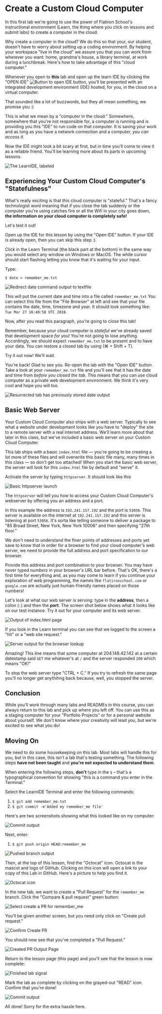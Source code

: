 # Create a Custom Cloud Computer

In this first lab we're going to use the power of Flatiron School's
instructional environment (Learn, the thing where you click on lessons and
submit labs) to create a computer in the cloud.

Why create a computer in the cloud? We do this so that your, our student,
doesn't have to worry about setting up a coding environment. By helping your
workspace "live in the cloud" we assure you that you can work from wherever you
want: home, grandma's house, a library terminal, at work during a
lunchbreak. Here's how to take advantage of this "cloud computer."

Whenever you open to **this** lab and open up the learn IDE by clicking
the "OPEN IDE" <span
style="display:inline"><img src="https://curriculum-content.s3.amazonaws.com/skills-front-end-web-development/create-a-custom-cloud-computer/open_ide.png" alt="Button to open
IDE"/></span> button, you'll be presented with an integrated development
environment (IDE) hosted, for you, in the cloud on a virtual computer.

That sounded like a lot of buzzwords, but they all mean something, we
promise you :)

This is what we mean by a "computer in the cloud:" Somewhere, somewhere
that you're not responsible for, a computer is running and is providing
you this "IDE" to run code on that computer. It is saving your work and
as long as you have a network connection and a computer, _you can access
it_.

Now the IDE might look a bit scary at first, but in time you'll come to
view it as a reliable friend. You'll be learning more about its parts in
upcoming lessons.

![The LearnIDE, labeled](http://learn-co-videos.s3.amazonaws.com/welcome/ide-components.png)

## Experiencing Your Custom Cloud Computer's "Statefulness"

What's really exciting is that this cloud computer is "stateful."
That's a fancy technologist word meaning that if you close the tab suddenly or
the computer you're using catches fire or all the Wifi in your city goes down,
**the information on your cloud computer is completely safe!**

Let's test it out!

Open up the IDE for this lesson by using the "Open IDE" button. If your IDE
is already open, then you can skip this step :).

Click in the Learn Terminal (the black part at the bottom) in the same way you
would select any window on Windows or MacOS. The white cursor should start
flashing letting you know that it's waiting for your input.

Type:

`$ date > remember_me.txt`

![Redirect date command output to textfile](https://curriculum-content.s3.amazonaws.com/skills-front-end-web-development/create-a-custom-cloud-computer/redir_date.png)

This will put the current date and time into a file called `remember_me.txt`
You can select this file from the "File Browser" at left and see that your
file contains the date, time, timezone and year. It should look something like:
`Tue Mar 27 16:40:58 UTC 2018`.

Now, after you read this paragraph, you're going to close this tab!

Remember, because your cloud computer is _stateful_ we've
already saved that development space _for you_! You're not going to lose anything.
Accordingly, we should expect `remember_me.txt` to be present and to have your
data. You can restore a closed tab by using (⌘ + Shift + T).

Try it out now! We'll wait.

You're back! Glad to see you. Re-open the lab with the "Open IDE" button.  Take
a look at your `remember_me.txt` file and you'll see that it has the date and
time from _before you closed the tab_. This means that you can use cloud computer as a
private web development environment.  We think it's very cool and hope you will
too.

![Resurrected tab has previously stored date output](https://curriculum-content.s3.amazonaws.com/skills-front-end-web-development/create-a-custom-cloud-computer/content_of_remember.png)

## Basic Web Server

Your Custom Cloud Computer also ships with a web server. Typically to see what
a website under development looks like you have to "deploy" the site to a
remote server with a real internet address. We'll learn more about that later
in this class, but we've included a basic web server on your Custom Cloud
Computer.

This lab ships with a basic `index.html` file &mdash; you're going to be
creating a lot more of these files and will overwrite this basic file many,
many times in this class &mdash; so don't get too attached! When you start the
basic web server, the server will look for this `index.html` file by default
and "serve" it.

Activate the server by typing `httpserver`. It should look like this

![Basic httpserver launch](https://curriculum-content.s3.amazonaws.com/skills-front-end-web-development/create-a-custom-cloud-computer/httpserver_command.png)

The `httpserver` will tell you how to access your Custom Cloud Computer's
webserver by offering you an address and a port.

In this example the address is `192.241.157.192` and the port is `53056`. This
server is available on the internet at `192.241.157.192` and this server is
listening at port `53056`. It's sorta like telling someone to deliver a package
to "85 Broad Street, New York, New York 10006" and then specifying "27th floor."

We don't need to understand the finer points of addresses and ports yet save 
to know that in order for a browser to find your cloud computer's web server,
we need to provide the full address and port specification to our browser.

Provide this address and port combination to your browser. You may have never
typed _numbers_ in your browser's URL bar before. That's OK, there's a first
time for everything and, as you may come to learn if you continue your exploration
of web programming, the names like `flatironschool.com` or `google.com` are
actually just human-friendly names placed on those numbers!

Let's look at what our web server is serving: type in the **address**, then
a colon (`:`) and then the **port**. The screen shot below shows what it looks
like on our test instance. Try it out for your computer and its web server.

![Output of index.html page](https://curriculum-content.s3.amazonaws.com/skills-front-end-web-development/create-a-custom-cloud-computer/basic_index_html_display.png)

If you look in the Learn terminal you can see that we logged to the screen a
"hit" or a "web site request."

![Server output for the browser lookup](https://curriculum-content.s3.amazonaws.com/skills-front-end-web-development/create-a-custom-cloud-computer/server_output.png)

Amazing! This line means that some computer at 204.148.42.142 at a certain
datestamp said `GET` me whatever's at `/` and the server responded `200` which
means "OK!"

To stop the web server type "CTRL + C." If you try to refresh the same page
you'll no longer get anythihng back because, well, you stopped the server.

## Conclusion

While you'll work through many labs and READMEs in this course, you can always
return to this lab and pick up where you left off. You can use this as a
staging computer for your "Portfolio Projects" or for a personal website about
yourself. We don't know where your creativity will lead you, but we're excited
to see what you do!

## Moving On


We need to do some housekeeping on this lab. Most labs will handle this for
you, but in this case, this isn't a lab that's testing something. The following
steps **have not been taught** and **you're not expected to understand them**.

When entering the following steps, **don't** type in the `$` – that's a
typographical convention for showing "this is a command you enter in the Terminal."

Select the LearnIDE Terminal and enter the following commands:

1. `$ git add remember_me.txt`
2. `$ git commit -m'Added my remember_me file'`

Here's are two screenshots showing what this looked like on my computer:

![Commit output](https://curriculum-content.s3.amazonaws.com/skills-front-end-web-development/create-a-custom-cloud-computer/commit_output.png)

Next, enter:

1. `$ git push origin HEAD:remember_me`

![Pushed branch output](https://curriculum-content.s3.amazonaws.com/skills-front-end-web-development/create-a-custom-cloud-computer/pushed_branch_output.png)

Then, at the top of this lesson, find the "Octocat" icon. Octocat is the mascot
and logo of GitHub. Clicking on this icon will open a link to your copy of this
Lab in GitHub. Here's a picture to help you find it.

![Octocat icon](https://curriculum-content.s3.amazonaws.com/skills-front-end-web-development/create-a-custom-cloud-computer/see_octocat.png)

In the new tab, we want to create a "Pull Request" for the `remember_me`
branch. Click the "Compare &amp; pull request" green button:

![Select create a PR for remember_me](https://curriculum-content.s3.amazonaws.com/skills-front-end-web-development/create-a-custom-cloud-computer/select_branch_for_create_pr.png)

You'll be given another screen, but you need only click on "Create pull
request."

![Confirm Create PR](https://curriculum-content.s3.amazonaws.com/skills-front-end-web-development/create-a-custom-cloud-computer/create_pr.png)

You should now see that you've completed a "Pull Request."

![Created PR Output Page](https://curriculum-content.s3.amazonaws.com/skills-front-end-web-development/create-a-custom-cloud-computer/completed_pr.png)

Return to the lesson page (this page) and you'll see that the lesson is now complete:

![Finished lab signal](https://curriculum-content.s3.amazonaws.com/skills-front-end-web-development/create-a-custom-cloud-computer/submit_button.png)

Mark the lab as complete by clicking on the grayed-out "READ" icon. Confirm
that you're done!

![Commit output](https://curriculum-content.s3.amazonaws.com/skills-front-end-web-development/create-a-custom-cloud-computer/mark_lesson_complete.png)

All done! Sorry for the extra hassle here.
